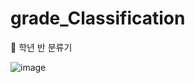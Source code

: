 # grade_Classification
🧩 학년 반 분류기

![image](https://user-images.githubusercontent.com/62207008/162630833-b09f2214-0d7c-4c80-9747-77c04573869d.png)
